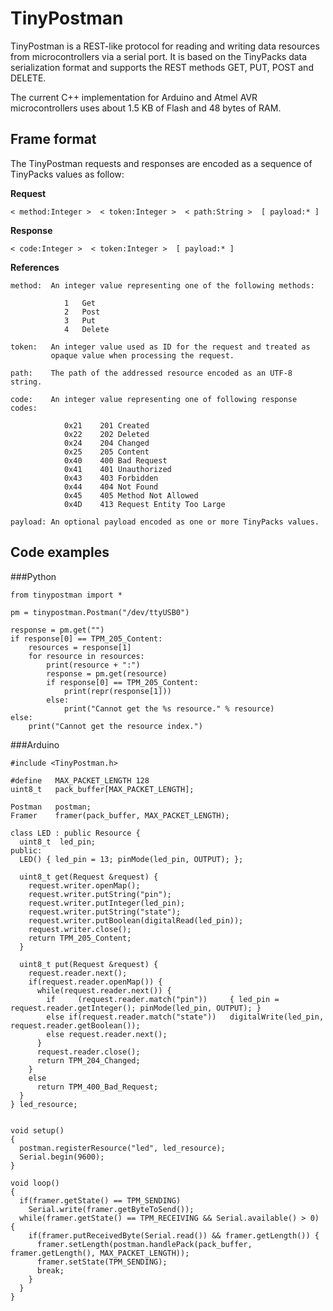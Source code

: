 TinyPostman
===========

TinyPostman is a REST-like protocol for reading and writing data resources
from microcontrollers via a serial port. It is based on the TinyPacks data
serialization format and supports the REST methods GET, PUT, POST and DELETE.

The current C++ implementation for Arduino and Atmel AVR microcontrollers uses
about 1.5 KB of Flash and 48 bytes of RAM.

Frame format
------------

The TinyPostman requests and responses are encoded as a sequence of TinyPacks
values as follow:

**Request**

    < method:Integer >  < token:Integer >  < path:String >  [ payload:* ]

**Response**

    < code:Integer >  < token:Integer >  [ payload:* ]

**References**

    method:  An integer value representing one of the following methods:

                1   Get
                2   Post
                3   Put
                4   Delete

    token:   An integer value used as ID for the request and treated as
             opaque value when processing the request.

    path:    The path of the addressed resource encoded as an UTF-8 string.
    
    code:    An integer value representing one of following response codes:
    
                0x21    201 Created
                0x22    202 Deleted
                0x24    204 Changed
                0x25    205 Content
                0x40    400 Bad Request
                0x41    401 Unauthorized
                0x43    403 Forbidden
                0x44    404 Not Found
                0x45    405 Method Not Allowed
                0x4D    413 Request Entity Too Large
                
    payload: An optional payload encoded as one or more TinyPacks values.
    


Code examples
-------------

###Python

    from tinypostman import *

    pm = tinypostman.Postman("/dev/ttyUSB0")

    response = pm.get("")
    if response[0] == TPM_205_Content:
        resources = response[1]
        for resource in resources:
            print(resource + ":")
            response = pm.get(resource)
            if response[0] == TPM_205_Content:
                print(repr(response[1]))
            else:
                print("Cannot get the %s resource." % resource)
    else:
        print("Cannot get the resource index.")


###Arduino

    #include <TinyPostman.h>

    #define   MAX_PACKET_LENGTH 128 
    uint8_t   pack_buffer[MAX_PACKET_LENGTH];

    Postman   postman;
    Framer    framer(pack_buffer, MAX_PACKET_LENGTH);

    class LED : public Resource {
      uint8_t  led_pin;
    public:
      LED() { led_pin = 13; pinMode(led_pin, OUTPUT); };
      
      uint8_t get(Request &request) {
        request.writer.openMap();
        request.writer.putString("pin");
        request.writer.putInteger(led_pin);
        request.writer.putString("state");
        request.writer.putBoolean(digitalRead(led_pin));
        request.writer.close();
        return TPM_205_Content;
      }
      
      uint8_t put(Request &request) {
        request.reader.next();
        if(request.reader.openMap()) {
          while(request.reader.next()) {
            if     (request.reader.match("pin"))     { led_pin = request.reader.getInteger(); pinMode(led_pin, OUTPUT); }
            else if(request.reader.match("state"))   digitalWrite(led_pin, request.reader.getBoolean());
            else request.reader.next();        
          }
          request.reader.close();
          return TPM_204_Changed;
        }
        else
          return TPM_400_Bad_Request;
      }
    } led_resource;


    void setup()
    {
      postman.registerResource("led", led_resource);
      Serial.begin(9600);
    }

    void loop()
    {
      if(framer.getState() == TPM_SENDING)
        Serial.write(framer.getByteToSend());
      while(framer.getState() == TPM_RECEIVING && Serial.available() > 0) {
        if(framer.putReceivedByte(Serial.read()) && framer.getLength()) {
          framer.setLength(postman.handlePack(pack_buffer, framer.getLength(), MAX_PACKET_LENGTH));
          framer.setState(TPM_SENDING);
          break;
        }
      }
    }
